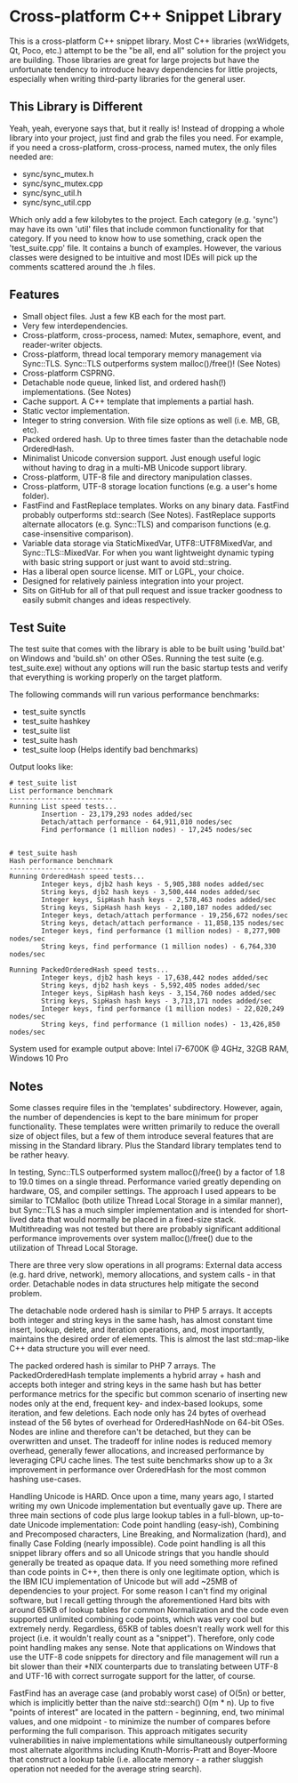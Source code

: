Cross-platform C++ Snippet Library
==================================

This is a cross-platform C++ snippet library.  Most C++ libraries (wxWidgets, Qt, Poco, etc.) attempt to be the "be all, end all" solution for the project you are building.  Those libraries are great for large projects but have the unfortunate tendency to introduce heavy dependencies for little projects, especially when writing third-party libraries for the general user.

This Library is Different
-------------------------

Yeah, yeah, everyone says that, but it really is!  Instead of dropping a whole library into your project, just find and grab the files you need.  For example, if you need a cross-platform, cross-process, named mutex, the only files needed are:

* sync/sync_mutex.h
* sync/sync_mutex.cpp
* sync/sync_util.h
* sync/sync_util.cpp

Which only add a few kilobytes to the project.  Each category (e.g. 'sync') may have its own 'util' files that include common functionality for that category.  If you need to know how to use something, crack open the 'test_suite.cpp' file.  It contains a bunch of examples.  However, the various classes were designed to be intuitive and most IDEs will pick up the comments scattered around the .h files.

Features
--------

* Small object files.  Just a few KB each for the most part.
* Very few interdependencies.
* Cross-platform, cross-process, named:  Mutex, semaphore, event, and reader-writer objects.
* Cross-platform, thread local temporary memory management via Sync::TLS.  Sync::TLS outperforms system malloc()/free()!  (See Notes)
* Cross-platform CSPRNG.
* Detachable node queue, linked list, and ordered hash(!) implementations.  (See Notes)
* Cache support.  A C++ template that implements a partial hash.
* Static vector implementation.
* Integer to string conversion.  With file size options as well (i.e. MB, GB, etc).
* Packed ordered hash.  Up to three times faster than the detachable node OrderedHash.
* Minimalist Unicode conversion support.  Just enough useful logic without having to drag in a multi-MB Unicode support library.
* Cross-platform, UTF-8 file and directory manipulation classes.
* Cross-platform, UTF-8 storage location functions (e.g. a user's home folder).
* FastFind and FastReplace templates.  Works on any binary data.  FastFind probably outperforms std::search (See Notes).  FastReplace supports alternate allocators (e.g. Sync::TLS) and comparison functions (e.g. case-insensitive comparison).
* Variable data storage via StaticMixedVar, UTF8::UTF8MixedVar, and Sync::TLS::MixedVar.  For when you want lightweight dynamic typing with basic string support or just want to avoid std::string.
* Has a liberal open source license.  MIT or LGPL, your choice.
* Designed for relatively painless integration into your project.
* Sits on GitHub for all of that pull request and issue tracker goodness to easily submit changes and ideas respectively.

Test Suite
----------

The test suite that comes with the library is able to be built using 'build.bat' on Windows and 'build.sh' on other OSes.  Running the test suite (e.g. test_suite.exe) without any options will run the basic startup tests and verify that everything is working properly on the target platform.

The following commands will run various performance benchmarks:

* test_suite synctls
* test_suite hashkey
* test_suite list
* test_suite hash
* test_suite loop  (Helps identify bad benchmarks)

Output looks like:

```
# test_suite list
List performance benchmark
--------------------------
Running List speed tests...
        Insertion - 23,179,293 nodes added/sec
        Detach/attach performance - 64,911,010 nodes/sec
        Find performance (1 million nodes) - 17,245 nodes/sec


# test_suite hash
Hash performance benchmark
--------------------------
Running OrderedHash speed tests...
        Integer keys, djb2 hash keys - 5,905,388 nodes added/sec
        String keys, djb2 hash keys - 3,500,444 nodes added/sec
        Integer keys, SipHash hash keys - 2,578,463 nodes added/sec
        String keys, SipHash hash keys - 2,180,187 nodes added/sec
        Integer keys, detach/attach performance - 19,256,672 nodes/sec
        String keys, detach/attach performance - 11,858,135 nodes/sec
        Integer keys, find performance (1 million nodes) - 8,277,900 nodes/sec
        String keys, find performance (1 million nodes) - 6,764,330 nodes/sec

Running PackedOrderedHash speed tests...
        Integer keys, djb2 hash keys - 17,638,442 nodes added/sec
        String keys, djb2 hash keys - 5,592,405 nodes added/sec
        Integer keys, SipHash hash keys - 3,154,760 nodes added/sec
        String keys, SipHash hash keys - 3,713,171 nodes added/sec
        Integer keys, find performance (1 million nodes) - 22,020,249 nodes/sec
        String keys, find performance (1 million nodes) - 13,426,850 nodes/sec
```

System used for example output above:  Intel i7-6700K @ 4GHz, 32GB RAM, Windows 10 Pro

Notes
-----

Some classes require files in the 'templates' subdirectory.  However, again, the number of dependencies is kept to the bare minimum for proper functionality.  These templates were written primarily to reduce the overall size of object files, but a few of them introduce several features that are missing in the Standard library.  Plus the Standard library templates tend to be rather heavy.

In testing, Sync::TLS outperformed system malloc()/free() by a factor of 1.8 to 19.0 times on a single thread.  Performance varied greatly depending on hardware, OS, and compiler settings.  The approach I used appears to be similar to TCMalloc (both utilize Thread Local Storage in a similar manner), but Sync::TLS has a much simpler implementation and is intended for short-lived data that would normally be placed in a fixed-size stack.  Multithreading was not tested but there are probably significant additional performance improvements over system malloc()/free() due to the utilization of Thread Local Storage.

There are three very slow operations in all programs:  External data access (e.g. hard drive, network), memory allocations, and system calls - in that order.  Detachable nodes in data structures help mitigate the second problem.

The detachable node ordered hash is similar to PHP 5 arrays.  It accepts both integer and string keys in the same hash, has almost constant time insert, lookup, delete, and iteration operations, and, most importantly, maintains the desired order of elements.  This is almost the last std::map-like C++ data structure you will ever need.

The packed ordered hash is similar to PHP 7 arrays.  The PackedOrderedHash template implements a hybrid array + hash and accepts both integer and string keys in the same hash but has better performance metrics for the specific but common scenario of inserting new nodes only at the end, frequent key- and index-based lookups, some iteration, and few deletions.  Each node only has 24 bytes of overhead instead of the 56 bytes of overhead for OrderedHashNode on 64-bit OSes.  Nodes are inline and therefore can't be detached, but they can be overwritten and unset.  The tradeoff for inline nodes is reduced memory overhead, generally fewer allocations, and increased performance by leveraging CPU cache lines.  The test suite benchmarks show up to a 3x improvement in performance over OrderedHash for the most common hashing use-cases.

Handling Unicode is HARD.  Once upon a time, many years ago, I started writing my own Unicode implementation but eventually gave up.  There are three main sections of code plus large lookup tables in a full-blown, up-to-date Unicode implementation:  Code point handling (easy-ish), Combining and Precomposed characters, Line Breaking, and Normalization (hard), and finally Case Folding (nearly impossible).  Code point handling is all this snippet library offers and so all Unicode strings that you handle should generally be treated as opaque data.  If you need something more refined than code points in C++, then there is only one legitimate option, which is the IBM ICU implementation of Unicode but will add ~25MB of dependencies to your project.  For some reason I can't find my original software, but I recall getting through the aforementioned Hard bits with around 65KB of lookup tables for common Normalization and the code even supported unlimited combining code points, which was very cool but extremely nerdy.  Regardless, 65KB of tables doesn't really work well for this project (i.e. it wouldn't really count as a "snippet").  Therefore, only code point handling makes any sense.  Note that applications on Windows that use the UTF-8 code snippets for directory and file management will run a bit slower than their *NIX counterparts due to translating between UTF-8 and UTF-16 with correct surrogate support for the latter, of course.

FastFind has an average case (and probably worst case) of O(5n) or better, which is implicitly better than the naive std::search() O(m * n).  Up to five "points of interest" are located in the pattern - beginning, end, two minimal values, and one midpoint - to minimize the number of compares before performing the full comparison.  This approach mitigates security vulnerabilities in naive implementations while simultaneously outperforming most alternate algorithms including Knuth-Morris-Pratt and Boyer-Moore that construct a lookup table (i.e. allocate memory - a rather sluggish operation not needed for the average string search).
